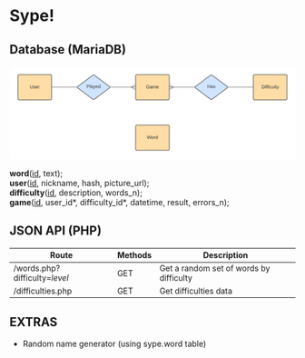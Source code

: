 # Sype!

## Database (MariaDB)

![E/R diagram](./database.png)

**word**(<ins>id</ins>, text);\
**user**(<ins>id</ins>, nickname, hash, picture_url);\
**difficulty**(<ins>id</ins>, description, words_n);\
**game**(<ins>id</ins>, user_id*, difficulty_id*, datetime, result, errors_n);

## JSON API (PHP)

| Route                         | Methods | Description                             |
|-------------------------------|---------|-----------------------------------------|
| /words.php?difficulty=*level* | GET     | Get a random set of words by difficulty |
| /difficulties.php             | GET     | Get difficulties data                   |

## EXTRAS
- Random name generator (using sype.word table)
